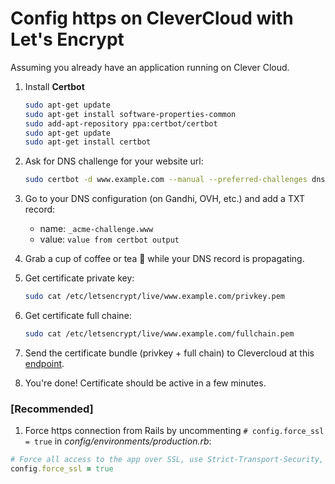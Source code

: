 # Config https on CleverCloud with Let's Encrypt

Assuming you already have an application running on Clever Cloud.

1.  Install **Certbot**
    ```sh
    sudo apt-get update
    sudo apt-get install software-properties-common
    sudo add-apt-repository ppa:certbot/certbot
    sudo apt-get update
    sudo apt-get install certbot
    ```

1.  Ask for DNS challenge for your website url:
    ```sh
    sudo certbot -d www.example.com --manual --preferred-challenges dns certonly
    ```

1.  Go to your DNS configuration (on Gandhi, OVH, etc.) and add a TXT record:
    - name: `_acme-challenge.www`
    - value: `value from certbot output`

1.  Grab a cup of coffee or tea 🍵 while your DNS record is propagating.

1.  Get certificate private key:
    ```sh
    sudo cat /etc/letsencrypt/live/www.example.com/privkey.pem
    ```

1.  Get certificate full chaine:
    ```sh
    sudo cat /etc/letsencrypt/live/www.example.com/fullchain.pem
    ```

1.  Send the certificate bundle (privkey + full chain) to Clevercloud at this [endpoint](https://api.clever-cloud.com/v2/certificates/new).

1.  You're done! Certificate should be active in a few minutes.

### [Recommended]

1.  Force https connection from Rails by uncommenting `# config.force_ssl = true` in *config/environments/production.rb*:
   ```ruby
   # Force all access to the app over SSL, use Strict-Transport-Security, and use secure cookies.
   config.force_ssl = true
   ```

